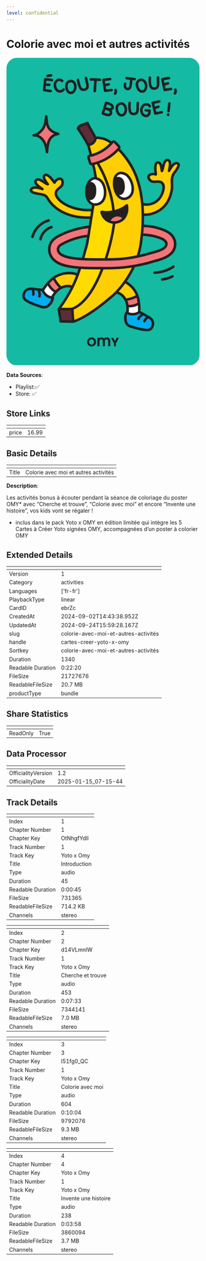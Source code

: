 ```yaml
---
level: confidential
---
```

# Colorie avec moi et autres activités

![card_[ebrZc].png](../../img/cards/card_[ebrZc].png)

**Data Sources**: 

- Playlist:✅
- Store: ✅


## Store Links

| <!-- --> | <!-- --> |
| - | - |
| price | 16.99 |


## Basic Details

| <!-- --> | <!-- --> |
| - | - |
| Title | Colorie avec moi et autres activités |

**Description**:

Les activités bonus à écouter pendant la séance de coloriage du poster OMY* avec “Cherche et trouve”, “Colorie avec moi” et encore “Invente une histoire”, vos kids vont se régaler !

* inclus dans le pack Yoto x OMY en édition limitée qui intègre les 5 Cartes à Créer Yoto signées OMY, accompagnées d’un poster à colorier OMY


## Extended Details

| <!-- --> | <!-- --> |
| - | - |
| Version | 1 |
| Category | activities |
| Languages | ['fr-fr'] |
| PlaybackType | linear |
| CardID | ebrZc |
| CreatedAt | 2024-09-02T14:43:38.952Z |
| UpdatedAt | 2024-09-24T15:59:28.167Z |
| slug | colorie-avec-moi-et-autres-activités |
| handle | cartes-creer-yoto-x-omy |
| Sortkey | colorie-avec-moi-et-autres-activités |
| Duration | 1340 |
| Readable Duration | 0:22:20 |
| FileSize | 21727676 |
| ReadableFileSize | 20.7 MB |
| productType | bundle |


## Share Statistics

| <!-- --> | <!-- --> |
| - | - |
| ReadOnly | True |


## Data Processor

| <!-- --> | <!-- --> |
| - | - |
| OfficialityVersion | 1.2
| OfficialityDate | 2025-01-15_07-15-44


## Track Details

| <!-- --> | <!-- --> |
| - | - |
| Index | 1 |
| Chapter Number | 1 |
| Chapter Key | OtNhgfYdlI |
| Track Number | 1 |
| Track Key | Yoto x Omy |
| Title | Introduction |
| Type | audio |
| Duration | 45 |
| Readable Duration | 0:00:45 |
| FileSize | 731365 |
| ReadableFileSize | 714.2 KB |
| Channels | stereo |

| <!-- --> | <!-- --> |
| - | - |
| Index | 2 |
| Chapter Number | 2 |
| Chapter Key | d14VLmnlW |
| Track Number | 1 |
| Track Key | Yoto x Omy |
| Title | Cherche et trouve |
| Type | audio |
| Duration | 453 |
| Readable Duration | 0:07:33 |
| FileSize | 7344141 |
| ReadableFileSize | 7.0 MB |
| Channels | stereo |

| <!-- --> | <!-- --> |
| - | - |
| Index | 3 |
| Chapter Number | 3 |
| Chapter Key | I51fg0_QC |
| Track Number | 1 |
| Track Key | Yoto x Omy |
| Title | Colorie avec moi |
| Type | audio |
| Duration | 604 |
| Readable Duration | 0:10:04 |
| FileSize | 9792076 |
| ReadableFileSize | 9.3 MB |
| Channels | stereo |

| <!-- --> | <!-- --> |
| - | - |
| Index | 4 |
| Chapter Number | 4 |
| Chapter Key | Yoto x Omy |
| Track Number | 1 |
| Track Key | Yoto x Omy |
| Title | Invente une histoire |
| Type | audio |
| Duration | 238 |
| Readable Duration | 0:03:58 |
| FileSize | 3860094 |
| ReadableFileSize | 3.7 MB |
| Channels | stereo |

